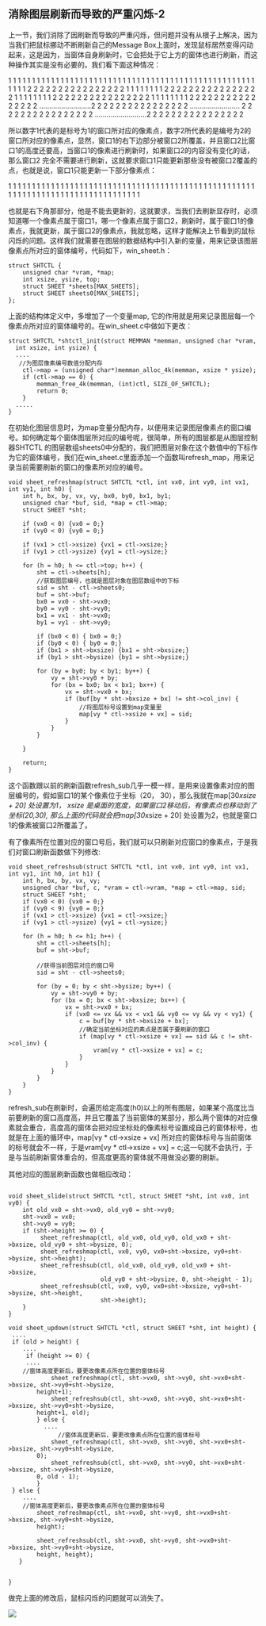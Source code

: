 ## 消除图层刷新而导致的严重闪烁-2

上一节，我们消除了因刷新而导致的严重闪烁，但问题并没有从根子上解决，因为当我们把鼠标挪动不断刷新自己的Message Box上面时，发现鼠标居然变得闪动起来，这是因为，当窗体自身刷新时，它会把处于它上方的窗体也进行刷新，而这种操作其实是没有必要的。我们看下面这种情况：

1 1 1 1 1 1 1 1 1 1 1 1 1 1 1 1
1 1 1 1 1 1 1 1 1 1 1 1 1 1 1 1
1 1 1 1 1 1 1 1 1 1 1 1 1 1 1 1
1 1 1 1 1 1 1 1 2 2 2 2 2 2 2 2 2 2 2 2 2 2 2 2
1 1 1 1 1 1 1 1 2 2 2 2 2 2 2 2 2 2 2 2 2 2 2 2
1 1 1 1 1 1 1 1 2 2 2 2 2 2 2 2 2 2 2 2 2 2 2 2
1 1 1 1 1 1 1 1 2 2 2 2 2 2 2 2 2 2 2 2 2 2 2 2
……………………..2 2 2 2 2 2 2 2 2 2 2 2 2 2 2 2
……………………. 2 2 2 2 2 2 2 2 2 2 2 2 2 2 2 2
……………………..2 2 2 2 2 2 2 2 2 2 2 2 2 2 2 2

所以数字1代表的是标号为1的窗口所对应的像素点，数字2所代表的是编号为2的窗口所对应的像素点，显然，窗口1的右下边部分被窗口2所覆盖，并且窗口2比窗口1的高度还要高，当窗口1的像素进行刷新时，如果窗口2的内容没有变化的话，那么窗口2 完全不需要进行刷新，这就要求窗口1只能更新那些没有被窗口2覆盖的点，也就是说，窗口1只能更新一下部分像素点：

1 1 1 1 1 1 1 1 1 1 1 1 1 1 1 1
1 1 1 1 1 1 1 1 1 1 1 1 1 1 1 1
1 1 1 1 1 1 1 1 1 1 1 1 1 1 1 1
1 1 1 1 1 1 1 1
1 1 1 1 1 1 1 1
1 1 1 1 1 1 1 1
1 1 1 1 1 1 1 1

也就是右下角那部分，他是不能去更新的，这就要求，当我们去刷新显存时，必须知道哪一个像素点属于窗口1，哪一个像素点属于窗口2，刷新时，属于窗口1的像素点，我就更新，属于窗口2的像素点，我就忽略，这样才能解决上节看到的鼠标闪烁的问题。这样我们就需要在图层的数据结构中引入新的变量，用来记录该图层像素点所对应的窗体编号，代码如下，win_sheet.h：

```
struct SHTCTL {
    unsigned char *vram, *map;
    int xsize, ysize, top;
    struct SHEET *sheets[MAX_SHEETS];
    struct SHEET sheets0[MAX_SHEETS];
};
```

上面的结构体定义中，多增加了一个变量map, 它的作用就是用来记录图层每一个像素点所对应的窗体编号的。在win_sheet.c中做如下更改：

```
struct SHTCTL *shtctl_init(struct MEMMAN *memman, unsigned char *vram,
  int xsize, int ysize) {
  ....
   //为图层像素编号数值分配内存
    ctl->map = (unsigned char*)memman_alloc_4k(memman, xsize * ysize);
    if (ctl->map == 0) {
        memman_free_4k(memman, (int)ctl, SIZE_OF_SHTCTL);
        return 0;
    }
  .....
}
```

在初始化图层信息时，为map变量分配内存，以便用来记录图层像素点的窗口编号。如何确定每个窗体图层所对应的编号呢，很简单，所有的图层都是从图层控制器SHTCTL 的图层数组sheets0中分配的，我们把图层对象在这个数值中的下标作为它的窗体编号，我们在win_sheet.c里面添加一个函数叫refresh_map，用来记录当前需要刷新的窗口的像素所对应的编号。

```
void sheet_refreshmap(struct SHTCTL *ctl, int vx0, int vy0, int vx1, int vy1, int h0) {
    int h, bx, by, vx, vy, bx0, by0, bx1, by1;
    unsigned char *buf, sid, *map = ctl->map;
    struct SHEET *sht;

    if (vx0 < 0) {vx0 = 0;}
    if (vy0 < 0) {vy0 = 0;}

    if (vx1 > ctl->xsize) {vx1 = ctl->xsize;}
    if (vy1 > ctl->ysize) {vy1 = ctl->ysize;}

    for (h = h0; h <= ctl->top; h++) {
        sht = ctl->sheets[h];
        //获取图层编号，也就是图层对象在图层数组中的下标
        sid = sht - ctl->sheets0;
        buf = sht->buf;
        bx0 = vx0 - sht->vx0;
        by0 = vy0 - sht->vy0;
        bx1 = vx1 - sht->vx0;
        by1 = vy1 - sht->vy0;

        if (bx0 < 0) { bx0 = 0;}
        if (by0 < 0) { by0 = 0;}
        if (bx1 > sht->bxsize) {bx1 = sht->bxsize;}
        if (by1 > sht->bysize) {by1 = sht->bysize;}

        for (by = by0; by < by1; by++) {
            vy = sht->vy0 + by;
            for (bx = bx0; bx < bx1; bx++) {
                vx = sht->vx0 + bx;
                if (buf[by * sht->bxsize + bx] != sht->col_inv) {
                    //将图层标号设置到map变量里
                    map[vy * ctl->xsize + vx] = sid;
                }
            }
        }

    }

    return;
}

```

这个函数跟以前的刷新函数refresh_sub几乎一模一样，是用来设置像素对应的图层编号的，假如窗口1的某个像素位于坐标（20， 30），那么我就在map[30*xsize + 20] 处设置为1， xsize 是桌面的宽度，如果窗口2移动后，有像素点也移动到了坐标(20,30), 那么上面的代码就会把map[30*xsize + 20] 处设置为2，也就是窗口1的像素被窗口2所覆盖了。

有了像素所在位置对应的窗口号后，我们就可以只刷新对应窗口的像素点，于是我们对窗口刷新函数做下列修改:

```
void sheet_refreshsub(struct SHTCTL *ctl, int vx0, int vy0, int vx1, int vy1, int h0, int h1) {
    int h, bx, by, vx, vy;
    unsigned char *buf, c, *vram = ctl->vram, *map = ctl->map, sid;
    struct SHEET *sht;
    if (vx0 < 0) {vx0 = 0;}
    if (vy0 < 9) {vy0 = 0;}
    if (vx1 > ctl->xsize) {vx1 = ctl->xsize;}
    if (vy1 > ctl->ysize) {vy1 = ctl->ysize;}

    for (h = h0; h <= h1; h++) {
        sht = ctl->sheets[h];
        buf = sht->buf;

        //获得当前图层对应的窗口号
        sid = sht - ctl->sheets0;

        for (by = 0; by < sht->bysize; by++) {
            vy = sht->vy0 + by;
            for (bx = 0; bx < sht->bxsize; bx++) {
                vx = sht->vx0 + bx;
                if (vx0 <= vx && vx < vx1 && vy0 <= vy && vy < vy1) {
                    c = buf[by * sht->bxsize + bx];
                    //确定当前坐标对应的素点是否属于要刷新的窗口
                    if (map[vy * ctl->xsize + vx] == sid && c != sht->col_inv) {
                        vram[vy * ctl->xsize + vx] = c;
                    }
                }
            }
        }
    }
}
```

refresh_sub在刷新时，会遍历给定高度(h0)以上的所有图层，如果某个高度比当前要刷新的窗口高度高，并且它覆盖了当前窗体的某部分，那么两个窗体的对应像素就会重合，高度高的窗体会把对应坐标处的像素标号设置成自己的窗体标号，也就是在上面的循环中，map[vy * ctl->xsize + vx] 所对应的窗体标号与当前窗体的标号就会不一样，于是vram[vy * ctl->xsize + vx] = c;这一句就不会执行，于是与当前刷新窗体重合的，但高度更高的窗体就不用做没必要的刷新。

其他对应的图层刷新函数也做相应改动：

```

void sheet_slide(struct SHTCTL *ctl, struct SHEET *sht, int vx0, int vy0) {
    int old_vx0 = sht->vx0, old_vy0 = sht->vy0;
    sht->vx0 = vx0;
    sht->vy0 = vy0;
    if (sht->height >= 0) {
         sheet_refreshmap(ctl, old_vx0, old_vy0, old_vx0 + sht->bxsize, old_vy0 + sht->bysize, 0);
         sheet_refreshmap(ctl, vx0, vy0, vx0+sht->bxsize, vy0+sht->bysize, sht->height);
         sheet_refreshsub(ctl, old_vx0, old_vy0, old_vx0 + sht->bxsize, 
                          old_vy0 + sht->bysize, 0, sht->height - 1);
         sheet_refreshsub(ctl, vx0, vy0, vx0+sht->bxsize, vy0+sht->bysize, sht->height, 
                          sht->height);
    }
}

void sheet_updown(struct SHTCTL *ctl, struct SHEET *sht, int height) {
 ....
 if (old > height) {
    ....
     if (height >= 0) {
     ....
    //窗体高度更新后，要更改像素点所在位置的窗体标号
            sheet_refreshmap(ctl, sht->vx0, sht->vy0, sht->vx0+sht->bxsize, sht->vy0+sht->bysize,
        height+1);
            sheet_refreshsub(ctl, sht->vx0, sht->vy0, sht->vx0+sht->bxsize, sht->vy0+sht->bysize,
        height+1, old);
        } else {
          ....
              //窗体高度更新后，要更改像素点所在位置的窗体标号
            sheet_refreshmap(ctl, sht->vx0, sht->vy0, sht->vx0+sht->bxsize, sht->vy0+sht->bysize,
        0);
            sheet_refreshsub(ctl, sht->vx0, sht->vy0, sht->vx0+sht->bxsize, sht->vy0+sht->bysize,
        0, old - 1);
        }
 } else {
    ....
    //窗体高度更新后，要更改像素点所在位置的窗体标号
        sheet_refreshmap(ctl, sht->vx0, sht->vy0, sht->vx0+sht->bxsize, sht->vy0+sht->bysize,
        height);       

        sheet_refreshsub(ctl, sht->vx0, sht->vy0, sht->vx0+sht->bxsize, sht->vy0+sht->bysize,
        height, height);
   }


}
```

做完上面的修改后，鼠标闪烁的问题就可以消失了。

![](img/20161130115237089.png)
